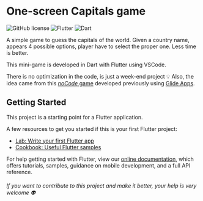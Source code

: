 # One-screen Capitals game 
![GitHub license](https://img.shields.io/github/license/Naereen/StrapDown.js.svg) ![Flutter](https://img.shields.io/badge/flutter-1.12.13-red.svg) ![Dart](https://img.shields.io/badge/dart-2.7.2-blue.svg)


A simple game to guess the capitals of the world. Given a country name, appears 4 possible options, player have to select the proper one. Less time is better.

This mini-game is developed in Dart with Flutter using VSCode.

There is no optimization in the code, is just a week-end project :bulb:
Also, the idea came from this [_noCode_ game](https://fgz0i.glideapp.io/) developed previously using [Glide Apps](www.glideapps.com).

## Getting Started

This project is a starting point for a Flutter application.

A few resources to get you started if this is your first Flutter project:

- [Lab: Write your first Flutter app](https://flutter.dev/docs/get-started/codelab)
- [Cookbook: Useful Flutter samples](https://flutter.dev/docs/cookbook)

For help getting started with Flutter, view our
[online documentation](https://flutter.dev/docs), which offers tutorials,
samples, guidance on mobile development, and a full API reference.

###### If you want to contribute to this project and make it better, your help is very welcome :alien: